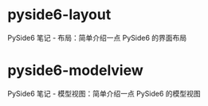 # pyside6-layout

PySide6 笔记 - 布局：简单介绍一点 PySide6 的界面布局

# pyside6-modelview

PySide6 笔记 - 模型视图：简单介绍一点 PySide6 的模型视图

